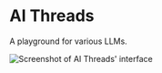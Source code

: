 # AI Threads

A playground for various LLMs.

![Screenshot of AI Threads' interface](https://github.com/user-attachments/assets/6a80905a-8a9f-458a-b017-2d7ae4dfd33d)

